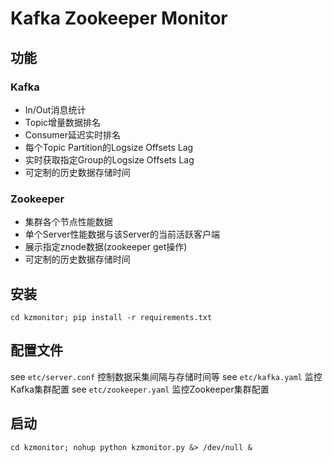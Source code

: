 
# Kafka Zookeeper Monitor

## 功能

### Kafka

* In/Out消息统计
* Topic增量数据排名
* Consumer延迟实时排名
* 每个Topic Partition的Logsize Offsets Lag
* 实时获取指定Group的Logsize Offsets Lag
* 可定制的历史数据存储时间

### Zookeeper

* 集群各个节点性能数据
* 单个Server性能数据与该Server的当前活跃客户端
* 展示指定znode数据(zookeeper get操作)
* 可定制的历史数据存储时间

## 安装

```shell
cd kzmonitor; pip install -r requirements.txt
```

## 配置文件

see `etc/server.conf` 控制数据采集间隔与存储时间等
see `etc/kafka.yaml` 监控Kafka集群配置
see `etc/zookeeper.yaml` 监控Zookeeper集群配置

## 启动

```shell
cd kzmonitor; nohup python kzmonitor.py &> /dev/null &
```

